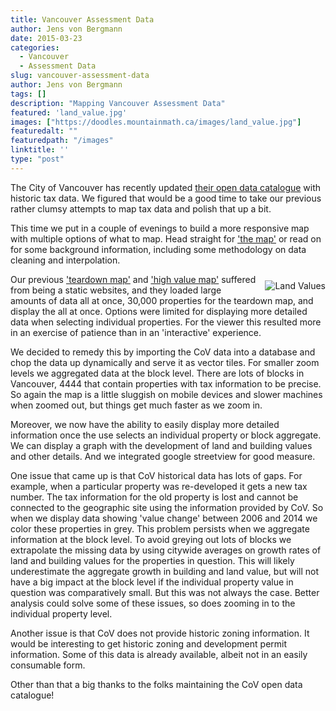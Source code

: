 ```yaml
---
title: Vancouver Assessment Data
author: Jens von Bergmann
date: 2015-03-23
categories:
  - Vancouver
  - Assessment Data
slug: vancouver-assessment-data
author: Jens von Bergmann
tags: []
description: "Mapping Vancouver Assessment Data"
featured: 'land_value.jpg'
images: ["https://doodles.mountainmath.ca/images/land_value.jpg"]
featuredalt: ""
featuredpath: "/images"
linktitle: ''
type: "post"
---
```


The City of Vancouver has recently
updated [their open data catalogue](http://vancouver.ca/your-government/open-data-catalogue.aspx) with historic tax
data. We figured that would
be a good time to take our previous rather clumsy attempts to map tax data and polish that up a bit.

This time we put in a couple of evenings to build a more responsive map with multiple options of what to map. Head
straight for ['the map'](http://mountainmath.ca/map/assessment) or read on for some background information, including
some methodology on data cleaning and interpolation.

[<img src="/images/land_value.jpg" alt="Land Values" style="max-width:400px;margin-left:15px;margin-top:10px;" align="right"/>](http://mountainmath.ca/map/assessment) 

<!-- more -->

Our previous ['teardown map'](/teardown_map.html) and ['high value map'](/teardown_map.html) suffered from being a static
websites, and they loaded large amounts of data all at once, 30,000 properties for the teardown map, and display
the all at once. Options were limited for displaying more detailed data when selecting individual properties.
For the viewer this resulted more in an exercise of patience than in an 'interactive' experience.

We decided to remedy this by importing the CoV data into a database and chop the data up dynamically and serve it as vector tiles.
For smaller zoom levels we aggregated data at the block level. There are lots of blocks in Vancouver, 4444 that contain
properties with tax information to be precise. So again the map is a little sluggish on mobile devices and slower machines when zoomed out,
but things get much faster as we zoom in.

Moreover, we now have the ability to easily display more detailed information once the use selects an individual
property or block aggregate. We can display a graph with the development of land and building values and other details.
And we integrated google streetview for good measure.

One issue that came up is that CoV historical data has lots of gaps. For example, when a particular property was
re-developed it gets a new tax number. The tax information for the old property is lost and cannot be connected to the
geographic site using the information provided by CoV. So when we display data showing 'value change' between
2006 and 2014 we color these properties in grey. This problem persists when we aggregate information at the block level.
To avoid greying out lots of blocks we extrapolate the missing data by using citywide averages on growth rates
of land and building values for the properties in question. This will likely underestimate the aggregate growth in building
and land value, but will not have a big impact at the block level if the individual property value in question was
comparatively small. But this was not always the case. Better analysis could solve some of these issues, so does
zooming in to the individual property level.

Another issue is that CoV does not provide historic zoning information. It would be interesting to get historic zoning
and development permit information. Some of this data is already available, albeit not in an easily consumable form.

Other than that a big thanks to the folks maintaining the CoV open data catalogue!
